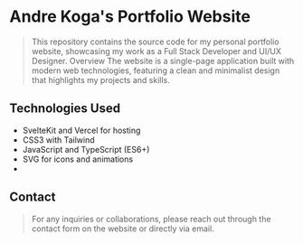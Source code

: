 # Andre Koga's Portfolio Website
> This repository contains the source code for my personal portfolio website, showcasing my work as a Full Stack Developer and UI/UX Designer.
Overview
The website is a single-page application built with modern web technologies, featuring a clean and minimalist design that highlights my projects and skills.

## Technologies Used
- SvelteKit and Vercel for hosting
- CSS3 with Tailwind
- JavaScript and TypeScript (ES6+)
- SVG for icons and animations
- 
## Contact
> For any inquiries or collaborations, please reach out through the contact form on the website or directly via email.
